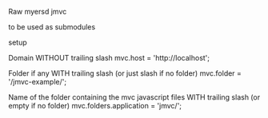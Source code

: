 Raw myersd jmvc

to be used as submodules

setup

Domain WITHOUT trailing slash
mvc.host = 'http://localhost';

Folder if any WITH trailing slash (or just slash if no folder)
mvc.folder = '/jmvc-example/';

Name of the folder containing the mvc javascript files WITH trailing slash (or empty if no folder)
mvc.folders.application = 'jmvc/';

